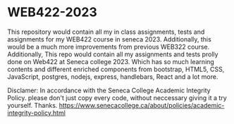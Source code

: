 # WEB422-2023
This repository would contain all my in class assignments, tests and assignments for my WEB422 course in seneca 2023. Additionally, this would be a much more improvements from previous WEB322 course.
Additionally, This repo would contain all my assignments and tests prolly done on Web422 at Seneca college 2023. Which has so much learning contents and different enriched components from bootstrap, HTML5, CSS, JavaScript, postgres, nodejs, express, handlebars, React and a lot more.

Disclamer: In accordance with the Seneca College Academic Integrity Policy. please don't just copy every code, without neccessary giving it a try yourself. Thanks. https://www.senecacollege.ca/about/policies/academic-integrity-policy.html
